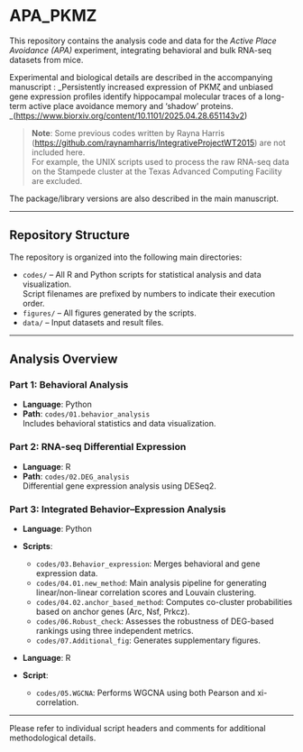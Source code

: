 
# APA_PKMZ

This repository contains the analysis code and data for the *Active Place Avoidance (APA)* experiment, integrating behavioral and bulk RNA-seq datasets from mice.

Experimental and biological details are described in the accompanying manuscript : 
_Persistently increased expression of PKMζ and unbiased gene expression profiles identify hippocampal molecular traces of a long-term active place avoidance memory and ‘shadow’ proteins.
_(https://www.biorxiv.org/content/10.1101/2025.04.28.651143v2)

> **Note**: Some previous codes written by Rayna Harris (https://github.com/raynamharris/IntegrativeProjectWT2015) are not included here.  
> For example, the UNIX scripts used to process the raw RNA-seq data on the Stampede cluster at the Texas Advanced Computing Facility are excluded.

The package/library versions are also described in the main manuscript. 

---

## Repository Structure

The repository is organized into the following main directories:

- `codes/` – All R and Python scripts for statistical analysis and data visualization.  
  Script filenames are prefixed by numbers to indicate their execution order.
- `figures/` – All figures generated by the scripts.
- `data/` – Input datasets and result files.

---

## Analysis Overview

### Part 1: Behavioral Analysis
- **Language**: Python  
- **Path**: `codes/01.behavior_analysis`  
  Includes behavioral statistics and data visualization.

### Part 2: RNA-seq Differential Expression
- **Language**: R  
- **Path**: `codes/02.DEG_analysis`  
  Differential gene expression analysis using DESeq2.

### Part 3: Integrated Behavior–Expression Analysis
- **Language**: Python  
- **Scripts**:
  - `codes/03.Behavior_expression`: Merges behavioral and gene expression data.
  - `codes/04.01.new_method`: Main analysis pipeline for generating linear/non-linear correlation scores and Louvain clustering.
  - `codes/04.02.anchor_based_method`: Computes co-cluster probabilities based on anchor genes (Arc, Nsf, Prkcz).
  - `codes/06.Robust_check`: Assesses the robustness of DEG-based rankings using three independent metrics.
  - `codes/07.Additional_fig`: Generates supplementary figures.

- **Language**: R  
- **Script**:
  - `codes/05.WGCNA`: Performs WGCNA using both Pearson and xi-correlation.

---

Please refer to individual script headers and comments for additional methodological details.
